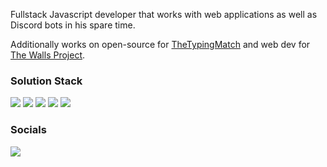 Fullstack Javascript developer that works with web applications as well as Discord bots in his spare time.

Additionally works on open-source for [TheTypingMatch](https://github.com/TheTypingMatch) and web dev for [The Walls Project](https://github.com/TheTypingMatch/).

### Solution Stack
[![](https://img.shields.io/badge/javascript%20-%23323330.svg?style=for-the-badge&logo=javascript)](https://www.javascript.com/)
[![](https://img.shields.io/badge/node.js%20-%2343853D.svg?style=for-the-badge&logo=node.js&logoColor=white)](https://www.nodejs.org/)
[![](https://img.shields.io/badge/html5%20-%23E34F26.svg?style=for-the-badge&logo=html5&logoColor=white)](https://www.w3schools.com/)
[![](https://img.shields.io/badge/css3%20-%231572B6.svg?style=for-the-badge&logo=css3&logoColor=white)](https://www.w3schools.com/)
[![](https://img.shields.io/badge/CSS3?style=for-the-badge&logo=css3&logoColor=white)](https://www.w3schools.com/)

### Socials
[![](https://img.shields.io/badge/Twitter-blue?style=for-the-badge&logo=twitter&logoColor=white)](https://twitter.com/LDamienVesper)
